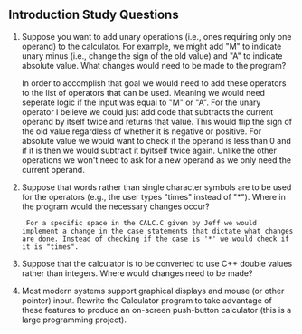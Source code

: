 ## Introduction Study Questions 
1. Suppose you want to add unary operations (i.e., ones requiring only one
operand) to the calculator. For example, we might add "M" to indicate
unary minus (i.e., change the sign of the old value) and "A" to indicate
absolute value. What changes would need to be made to the program?

    In order to accomplish that goal we would need to add these operators to the list of operators that can be used. Meaning we would need seperate logic if the input was equal to "M" or "A". For the unary operator I believe we could just add code that subtracts the current operand by itself twice and returns that value. This would flip the sign of the old value regardless of whether it is negative or positive. For absolute value we would want to check if the operand is less than 0 and if it is then we would subtract it byitself twice again. Unlike the other operations we won't need to ask for a new operand as we only need the current operand.

2. Suppose that words rather than single character symbols are to be used
for the operators (e.g., the user types "times" instead of "*"). Where in
the program would the necessary changes occur?

        For a specific space in the CALC.C given by Jeff we would implement a change in the case statements that dictate what changes are done. Instead of checking if the case is '*' we would check if it is "times".

3. Suppose that the calculator is to be converted to use C++ double values
rather than integers. Where would changes need to be made?

4. Most modern systems support graphical displays and mouse (or other
pointer) input. Rewrite the Calculator program to take advantage of
these features to produce an on-screen push-button calculator (this is a
large programming project).
